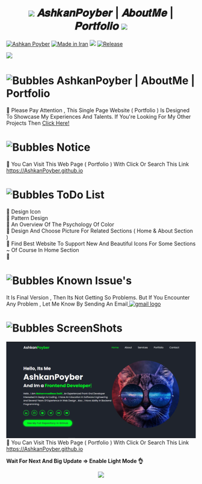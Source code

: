 <h1 align="center">
      <img src="https://emoji.discord.st/emojis/768b108d-274f-4f44-a634-8477b16efce7.gif" width="25">
    𝑨𝒔𝒉𝒌𝒂𝒏𝑷𝒐𝒚𝒃𝒆𝒓 | 𝑨𝒃𝒐𝒖𝒕𝑴𝒆 | 𝑷𝒐𝒓𝒕𝒇𝒐𝒍𝒊𝒐
      <img src="https://emoji.discord.st/emojis/768b108d-274f-4f44-a634-8477b16efce7.gif" width="25">
</h1>

[![Ashkan Poyber](https://img.shields.io/badge/Ashkan-Poyber-e4181c.svg?labelColor=0000ff)](#)
[![Made in Iran](https://img.shields.io/badge/made_in-iran-ffd700.svg?labelColor=0057b7)](https://github.com/AshkanPoyber)
<a href="https://www.youtube.com/AcerMRD"><img src="https://img.shields.io/badge/YouTube-Channel-FF3333.svg?logo=youtube&logoColor=FF3333"></a>
[![Release](https://img.shields.io/github/release/AshkanPoyber/PoyLearn.svg)](https://github.com/AshkanPoyber/PoyLearn/releases)

<img src="https://camo.githubusercontent.com/4dc0fe2eed91de66e49f7cbf4ea75d6e376dad47c228653dc447f322411dfb23/68747470733a2f2f63646e2e6a7364656c6976722e6e65742f67682f657279616a662f7475406d61696e2f696d672f696d6167655f32303234303432305f3231343430382e676966" width="1000">

# <img src="https://raw.githubusercontent.com/Tarikul-Islam-Anik/Animated-Fluent-Emojis/master/Emojis/Symbols/Bubbles.png" alt="Bubbles" width="40" height="40" /> AshkanPoyber | AboutMe | Portfolio
🛑 Please Pay Attention , This Single Page Website ( Portfolio ) Is Designed To Showcase My Experiences And Talents. If You're Looking For My Other Projects Then [Click Here!](https://github.com/AshkanPoyber?tab=repositories)


# <img src="https://raw.githubusercontent.com/Tarikul-Islam-Anik/Animated-Fluent-Emojis/master/Emojis/Symbols/Bubbles.png" alt="Bubbles" width="40" height="40" /> Notice 
🎊 You Can Visit This Web Page ( Portfolio ) With Click Or Search This Link 
https://AshkanPoyber.github.io

# <img src="https://raw.githubusercontent.com/Tarikul-Islam-Anik/Animated-Fluent-Emojis/master/Emojis/Symbols/Bubbles.png" alt="Bubbles" width="40" height="40" /> ToDo List
💢 Design Icon
<br>
💢 Pattern Design
<br>
💢 An Overview Of The Psychology Of Color
<br>
💢 Design And Choose Picture For Related Sections ( Home & About Section )
<br>
💢 Find Best Website To Support New And Beautiful Icons For Some Sections ~ Of Course In Home Section
<br>
💢
<br>

# <img src="https://raw.githubusercontent.com/Tarikul-Islam-Anik/Animated-Fluent-Emojis/master/Emojis/Symbols/Bubbles.png" alt="Bubbles" width="40" height="40" /> Known Issue's
 It Is Final Version , Then Its Not Getting So Problems. But If You Encounter Any Problem , Let Me Know By Sending An Email<a href = "mailto:AshkanDalili1381@gmail.com"> <img src="https://skillicons.dev/icons?i=gmail" height="40" width="60" alt="gmail logo"></a>

# <img src="https://raw.githubusercontent.com/Tarikul-Islam-Anik/Animated-Fluent-Emojis/master/Emojis/Symbols/Bubbles.png" alt="Bubbles" width="40" height="40" /> ScreenShots
![Screenshot](Screenshots/screenshot.png)
🎊 You Can Visit This Web Page ( Portfolio ) With Click Or Search This Link https://AshkanPoyber.github.io

**Wait For Next And Big Update => Enable Light Mode 👌**


<p align="center">
  <img src="https://capsule-render.vercel.app/api?type=waving&color=fd0006&height=65&section=footer"/>
</p>

